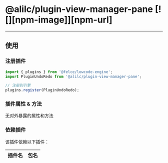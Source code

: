 # @alilc/plugin-view-manager-pane [![][npm-image]][npm-url]

---

## 使用

### 注册插件

```jsx
import { plugins } from '@felce/lowcode-engine';
import PluginUndoRedo from '@alilc/plugin-view-manager-pane';

// 注册到引擎
plugins.register(PluginUndoRedo);
```

### 插件属性 & 方法

无对外暴露的属性和方法

### 依赖插件

该插件依赖以下插件：

| 插件名 | 包名 |
| ------ | ---- |
